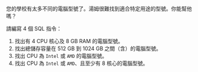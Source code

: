 您的學校有太多不同的電腦型號了。湯姆很難找到適合特定用途的型號。你能幫他嗎？

請編寫 4 個 SQL 指令：

1. 找出有 $4$ CPU 核心及 $8$ GB RAM 的電腦型號。
2. 找出總儲存容量在 $512$ GB 到 $1024$ GB 之間（含）的電腦型號。
3. 找出 CPU 為 `Intel` 或 `AMD` 的電腦型號。
4. 找出 CPU 為 `Intel` 或 `AMD`、且至少有 $8$ 核心的電腦型號。
